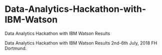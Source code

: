 # Data-Analytics-Hackathon-with-IBM-Watson
Data Analytics Hackathon with IBM Watson Results

Data Analytics Hackathon with IBM Watson Results 2nd-6th July, 2018 FH Dortmund.
